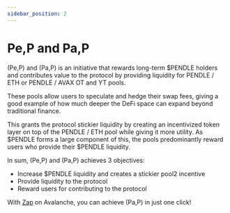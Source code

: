 ```yaml
---
sidebar_position: 2
---
```


# Pe,P and Pa,P

(Pe,P) and (Pa,P) is an initiative that rewards long-term $PENDLE holders and contributes value to the protocol by providing liquidity for PENDLE / ETH or PENDLE / AVAX OT and YT pools.

These pools allow users to speculate and hedge their swap fees, giving a good example of how much deeper the DeFi space can expand beyond traditional finance.

This grants the protocol stickier liquidity by creating an incentivized token layer on top of the PENDLE / ETH pool while giving it more utility. As $PENDLE forms a large component of this, the pools predominantly reward users who provide their $PENDLE liquidity.

In sum, (Pe,P) and (Pa,P) achieves 3 objectives:

* Increase $PENDLE liquidity and creates a stickier pool2 incentive
* Provide liquidity to the protocol
* Reward users for contributing to the protocol

With [Zap](../using-the-app/provide-liquidity/zap.md) on Avalanche, you can achieve (Pa,P) in just one click! 
